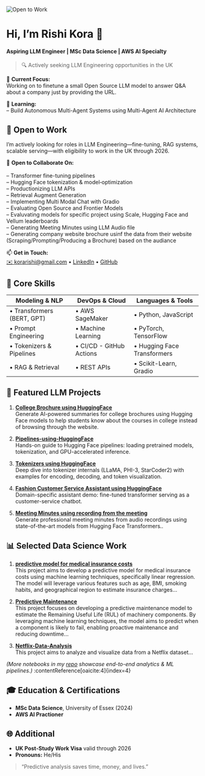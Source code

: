 ![Open to Work](https://img.shields.io/badge/Open%20to-Work-brightgreen)
# Hi, I’m **Rishi Kora** 👋  
#### Aspiring LLM Engineer | MSc Data Science | AWS AI Specialty  
> 🔍 Actively seeking LLM Engineering opportunities in the UK

🔭 **Current Focus:**  
Working on to finetune a small Open Source LLM model to answer Q&A about a company just by providing the URL.


🌱 **Learning:**  
–  Build Autonomous Multi-Agent Systems  using Multi-Agent AI Architecture

## 💼 Open to Work  
I’m actively looking for roles in LLM Engineering—fine-tuning, RAG systems, scalable serving—with eligibility to work in the UK through 2026.  


👯 **Open to Collaborate On:**  <br><br>
–  Transformer fine-tuning pipelines  
–  Hugging Face tokenization & model‐optimization  
–  Productionizing LLM APIs<br>
–  Retrieval Augment Generation<br>
–  Implementing Multi Modal Chat with Gradio<br>
–  Evaluating Open Source and Frontier Models<br>
–  Evaluvating models for specific project using Scale, Hugging Face and Vellum leaderboards<br>
–  Generating Meeting Minutes using LLM Audio file<br>
–  Generating company website brochure usinf the data from their website (Scraping/Prompting/Producing a Brochure) based on the audiance<br>


📫 **Get in Touch:**  
[✉️ korarishi@gmail.com](mailto:korarishi@gmail.com) • [LinkedIn](https://www.linkedin.com/in/rishikora/) • [GitHub](https://github.com/Rishi-Kora)  



## 🚀 Core Skills

| **Modeling & NLP**         | **DevOps & Cloud**         | **Languages & Tools**      |
| -------------------------- | -------------------------- | -------------------------- |
| • Transformers (BERT, GPT) | • AWS SageMaker            | • Python, JavaScript       |
| • Prompt Engineering       | • Machine Learning         | • PyTorch, TensorFlow      |
| • Tokenizers & Pipelines   | • CI/CD - GitHub Actions   | • Hugging Face Transformers |
| • RAG & Retrieval          | • REST APIs                | • Scikit-Learn, Gradio     |



## 📂 Featured LLM Projects


1. **[College Brochure using HuggingFace](https://github.com/Rishi-Kora/College-Brochure-using-HuggingFace)**  
   Generate AI-powered summaries for college brochures using Hugging Face models to help students know about the courses in college instead of browsing through the website.

2. **[Pipelines-using-HuggingFace](https://github.com/Rishi-Kora/Pipelines-using-HuggingFace)**  
   Hands-on guide to Hugging Face pipelines: loading pretrained models, tokenization, and GPU-accelerated inference. 

3. **[Tokenizers using HuggingFace](https://github.com/Rishi-Kora/Tokenizers-using-HuggingFace)**  
   Deep dive into tokenizer internals (LLaMA, PHI-3, StarCoder2) with examples for encoding, decoding, and token visualization. 

4. **[Fashion Customer Service Assistant using HuggingFace](https://github.com/Rishi-Kora/Fashion-Customer-Service-Assistant-using-HuggingFace)**  
   Domain-specific assistant demo: fine-tuned transformer serving as a customer-service chatbot.

5. **[Meeting Minutes using recording from the meeting](https://github.com/Rishi-Kora/Meeting-Minutes-using-HuggingFace)**  
   Generate professional meeting minutes from audio recordings using state-of-the-art models from Hugging Face Transformers..



## 📊 Selected Data Science Work

1. **[predictive model for medical insurance costs](https://github.com/Rishi-Kora/Medical-Insurance-Data-Analysis-ML)**  
   This project aims to develop a predictive model for medical insurance costs using machine learning techniques, specifically linear regression. The model will leverage various features such as age, BMI, smoking habits, and geographical region to estimate insurance charges...

2. **[Predictive Maintenance](https://github.com/Rishi-Kora/Predictive-Maintenance)**  
   This project focuses on developing a predictive maintenance model to estimate the Remaining Useful Life (RUL) of machinery components. By leveraging machine learning techniques, the model aims to predict when a component is likely to fail, enabling proactive maintenance and reducing downtime...

3. **[Netflix-Data-Analysis](https://github.com/Rishi-Kora/Netflix-Data-Analysis)**  
    This project aims to analyze and visualize data from a Netflix dataset...
 

*(More notebooks in my [repo](https://github.com/Rishi-Kora?tab=repositories) showcase end-to-end analytics & ML pipelines.)* :contentReference[oaicite:4]{index=4}



## 🎓 Education & Certifications

- **MSc Data Science**, University of Essex (2024)  
- **AWS AI Practioner**  



## 🌐 Additional

- **UK Post-Study Work Visa** valid through 2026  
- **Pronouns:** He/His  

> “Predictive analysis saves time, money, and lives.”  

